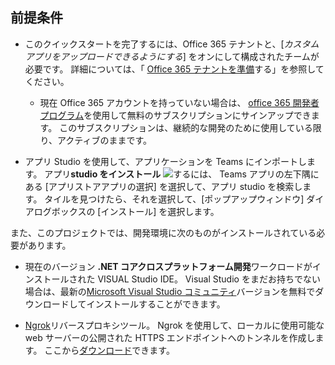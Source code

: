 ## <a name="prerequisites"></a>前提条件

- このクイックスタートを完了するには、Office 365 テナントと、[*カスタムアプリをアップロードできるようにする*] をオンにして構成されたチームが必要です。 詳細については、「 [Office 365 テナントを準備](~/concepts/build-and-test/prepare-your-o365-tenant.md)する」を参照してください。
  - 現在 Office 365 アカウントを持っていない場合は、 [office 365 開発者プログラム](/OfficeDev/office-dev-program-docs/docs/office-365-developer-program)を使用して無料のサブスクリプションにサインアップできます。 このサブスクリプションは、継続的な開発のために使用している限り、アクティブのままです。

- アプリ Studio を使用して、アプリケーションを Teams にインポートします。 アプリ**studio をインストール** ![するには、](~/assets/images/tab-images/storeApp.png) Teams アプリの左下隅にある [アプリストアアプリの選択] を選択して、アプリ studio を検索します。 タイルを見つけたら、それを選択して、[ポップアップウィンドウ] ダイアログボックスの [インストール] を選択します。

また、このプロジェクトでは、開発環境に次のものがインストールされている必要があります。

- 現在のバージョン **.NET コアクロスプラットフォーム開発**ワークロードがインストールされた VISUAL Studio IDE。 Visual Studio をまだお持ちでない場合は、最新の[Microsoft Visual Studio コミュニティ](https://visualstudio.microsoft.com/downloads)バージョンを無料でダウンロードしてインストールすることができます。

- [Ngrok](https://ngrok.com)リバースプロキシツール。 Ngrok を使用して、ローカルに使用可能な web サーバーの公開された HTTPS エンドポイントへのトンネルを作成します。 ここから[ダウンロード](https://ngrok.com/download)できます。
